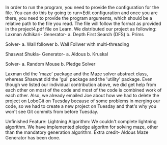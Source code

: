 In order to run the program, you need to provide the configuration for the file. You can do this by going to run>Edit configuration and once you are there, you need to provide the program arguments, which should be a relative path to the file you read. The file will follow the format as provided in the project4.pdf file on Learn. We distributed our project as following:
Laxman Adhikari- 
Generator-
a. Depth First Search (DFS)
b. Prims

Solver- 
a. Wall follower
b. Wall Follwer with multi-threading

Shaswat Shukla-
Generator-
a. Aldous
b. Kruskal

Solver-
a. Random Mouse
b. Pledge Solver

Laxman did the 'maze' package and the Maze solver abstract class, whereas Shaswat did the 'gui' package and the 'utility' package.
Even though we listed our individual contribution above, we did get help from each other on most of the code and most of the code is combined work of each other. Also, we already emailed Joe about how we had to delete the project on LoboGit on Tuesday because of some problems in merging our code, so we had to create a new project on Tuesday and that's why you won't see Git commits from before Tuesday. 

Unfinished Feature:
Lightning Algorithm: We couldn't complete lightning algorithm. We have implemented pledge algoritm for solving maze, other than the mandatory generation algorithm. 
Extra credit- Aldous Maze Generator has been done.
